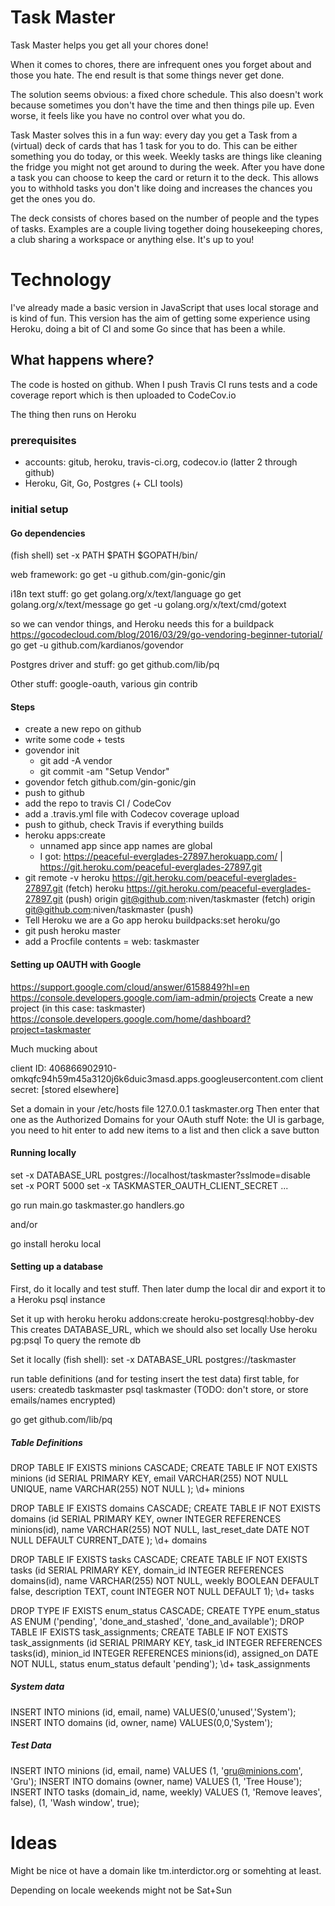 # Task Master
Task Master helps you get all your chores done!

When it comes to chores, there are infrequent ones you forget about and those you hate. The end result is that some things never get done.

The solution seems obvious: a fixed chore schedule. This also doesn't work because sometimes you don't have the time and then things pile up. Even worse, it feels like you have no control over what you do.

Task Master solves this in a fun way: every day you get a Task from a (virtual) deck of cards that has 1 task for you to do. This can be either something you do today, or this week. Weekly tasks are things like cleaning the fridge you might not get around to during the week. After you have done a task you can choose to keep the card or return it to the deck. This allows you to withhold tasks you don't like doing and increases the chances you get the ones you do.

The deck consists of chores based on the number of people and the types of tasks. Examples are a couple living together doing housekeeping chores, a club sharing a workspace or anything else. It's up to you!

# Technology

I've already made a basic version in JavaScript that uses local storage and is kind of fun. This version has the aim of getting some experience using Heroku, doing a bit of CI and some Go since that has been a while.


## What happens where?

The code is hosted on github. When I push Travis CI runs tests and a code coverage report which is then uploaded to CodeCov.io

The thing then runs on Heroku

### prerequisites

- accounts: gitub, heroku, travis-ci.org, codecov.io (latter 2 through github)
- Heroku, Git, Go, Postgres (+ CLI tools)

### initial setup

#### Go dependencies

(fish shell)
set -x PATH $PATH $GOPATH/bin/

web framework:
go get -u github.com/gin-gonic/gin

i18n text stuff:
go get golang.org/x/text/language
go get golang.org/x/text/message
go get -u golang.org/x/text/cmd/gotext

so we can vendor things, and Heroku needs this for a buildpack
https://gocodecloud.com/blog/2016/03/29/go-vendoring-beginner-tutorial/
go get -u github.com/kardianos/govendor

Postgres driver and stuff:
go get github.com/lib/pq

Other stuff: google-oauth, various gin contrib

#### Steps

- create a new repo on github
- write some code + tests
- govendor init
	- git add -A vendor
	- git commit -am "Setup Vendor"
- govendor fetch github.com/gin-gonic/gin	
- push to github
- add the repo to travis CI / CodeCov
- add a .travis.yml file with Codecov coverage upload
- push to github, check Travis if everything builds
- heroku apps:create
	- unnamed app since app names are global
	- I got: https://peaceful-everglades-27897.herokuapp.com/ | https://git.heroku.com/peaceful-everglades-27897.git
- git remote -v
	heroku	https://git.heroku.com/peaceful-everglades-27897.git (fetch)
	heroku	https://git.heroku.com/peaceful-everglades-27897.git (push)
	origin	git@github.com:niven/taskmaster (fetch)
	origin	git@github.com:niven/taskmaster (push)	
- Tell Heroku we are a Go app
	heroku buildpacks:set heroku/go
- git push heroku master
- add a Procfile
	contents = web: taskmaster
	
#### Setting up OAUTH with Google

https://support.google.com/cloud/answer/6158849?hl=en
https://console.developers.google.com/iam-admin/projects
Create a new project (in this case: taskmaster)
https://console.developers.google.com/home/dashboard?project=taskmaster

Much mucking about

client ID:
406866902910-omkqfc94h59m45a3120j6k6duic3masd.apps.googleusercontent.com
client secret:
[stored elsewhere]

Set a domain in your /etc/hosts file
127.0.0.1	taskmaster.org
Then enter that one as the Authorized Domains for your OAuth stuff
Note: the UI is garbage, you need to hit enter to add new items to a list and then click a save button


#### Running locally

set -x DATABASE_URL postgres://localhost/taskmaster\?sslmode=disable
set -x PORT 5000
set -x TASKMASTER_OAUTH_CLIENT_SECRET ...

go run main.go taskmaster.go handlers.go

and/or

go install
heroku local


#### Setting up a database

First, do it locally and test stuff. Then later dump the local dir and export it to a Heroku psql instance

Set it up with heroku
heroku addons:create heroku-postgresql:hobby-dev
This creates DATABASE_URL, which we should also set locally
Use 
	heroku pg:psql
To query the remote db

Set it locally (fish shell):
set -x DATABASE_URL postgres://taskmaster

run table definitions (and for testing insert the test data)
first table, for users:
createdb taskmaster
psql taskmaster
(TODO: don't store, or store emails/names encrypted)

go get github.com/lib/pq

##### Table Definitions

DROP TABLE IF EXISTS minions CASCADE; CREATE TABLE IF NOT EXISTS minions (id SERIAL PRIMARY KEY, email VARCHAR(255) NOT NULL UNIQUE, name VARCHAR(255) NOT NULL ); \d+ minions

DROP TABLE IF EXISTS domains CASCADE; CREATE TABLE IF NOT EXISTS domains (id SERIAL PRIMARY KEY, owner INTEGER REFERENCES minions(id), name VARCHAR(255) NOT NULL, last_reset_date DATE NOT NULL DEFAULT CURRENT_DATE ); \d+ domains

DROP TABLE IF EXISTS tasks CASCADE; CREATE TABLE IF NOT EXISTS tasks (id SERIAL PRIMARY KEY, domain_id INTEGER REFERENCES domains(id), name VARCHAR(255) NOT NULL, weekly BOOLEAN DEFAULT false, description TEXT, count INTEGER NOT NULL DEFAULT 1); \d+ tasks

DROP TYPE IF EXISTS enum_status CASCADE; CREATE TYPE enum_status AS ENUM ('pending', 'done_and_stashed', 'done_and_available');
DROP TABLE IF EXISTS task_assignments; CREATE TABLE IF NOT EXISTS task_assignments (id SERIAL PRIMARY KEY, task_id INTEGER REFERENCES tasks(id), minion_id INTEGER REFERENCES minions(id), assigned_on DATE NOT NULL, status enum_status default 'pending'); \d+ task_assignments

##### System data

INSERT INTO minions (id, email, name) VALUES(0,'unused','System');
INSERT INTO domains (id, owner, name) VALUES(0,0,'System');


##### Test Data

INSERT INTO minions (id, email, name) VALUES (1, 'gru@minions.com', 'Gru');
INSERT INTO domains (owner, name) VALUES (1, 'Tree House');
INSERT INTO tasks (domain_id, name, weekly) VALUES (1, 'Remove leaves', false), (1, 'Wash window', true);


# Ideas

Might be nice ot have a domain like tm.interdictor.org or somehting at least.

Depending on locale weekends might not be Sat+Sun
